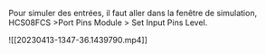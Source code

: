 Pour simuler des entrées, il faut aller dans la fenêtre de simulation, HCS08FCS >Port Pins Module > Set Input Pins Level.

![[20230413-1347-36.1439790.mp4]]
